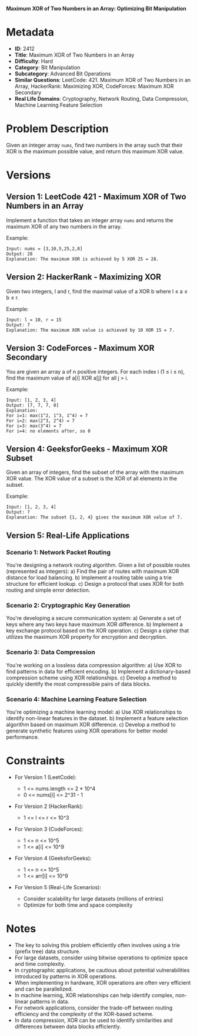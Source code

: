 **Maximum XOR of Two Numbers in an Array: Optimizing Bit Manipulation**

# Metadata

- **ID**: 2412
- **Title**: Maximum XOR of Two Numbers in an Array
- **Difficulty**: Hard
- **Category**: Bit Manipulation
- **Subcategory**: Advanced Bit Operations
- **Similar Questions**: LeetCode: 421. Maximum XOR of Two Numbers in an Array, HackerRank: Maximizing XOR, CodeForces: Maximum XOR Secondary
- **Real Life Domains**: Cryptography, Network Routing, Data Compression, Machine Learning Feature Selection

# Problem Description

Given an integer array `nums`, find two numbers in the array such that their XOR is the maximum possible value, and return this maximum XOR value.

# Versions

## Version 1: LeetCode 421 - Maximum XOR of Two Numbers in an Array

Implement a function that takes an integer array `nums` and returns the maximum XOR of any two numbers in the array.

Example:

```
Input: nums = [3,10,5,25,2,8]
Output: 28
Explanation: The maximum XOR is achieved by 5 XOR 25 = 28.
```

## Version 2: HackerRank - Maximizing XOR

Given two integers, l and r, find the maximal value of a XOR b where l ≤ a ≤ b ≤ r.

Example:

```
Input: l = 10, r = 15
Output: 7
Explanation: The maximum XOR value is achieved by 10 XOR 15 = 7.
```

## Version 3: CodeForces - Maximum XOR Secondary

You are given an array a of n positive integers. For each index i (1 ≤ i ≤ n), find the maximum value of a[i] XOR a[j] for all j > i.

Example:

```
Input: [1, 2, 3, 4]
Output: [7, 7, 7, 0]
Explanation:
For i=1: max(1^2, 1^3, 1^4) = 7
For i=2: max(2^3, 2^4) = 7
For i=3: max(3^4) = 7
For i=4: no elements after, so 0
```

## Version 4: GeeksforGeeks - Maximum XOR Subset

Given an array of integers, find the subset of the array with the maximum XOR value. The XOR value of a subset is the XOR of all elements in the subset.

Example:

```
Input: [1, 2, 3, 4]
Output: 7
Explanation: The subset {1, 2, 4} gives the maximum XOR value of 7.
```

## Version 5: Real-Life Applications

### Scenario 1: Network Packet Routing

You're designing a network routing algorithm. Given a list of possible routes (represented as integers):
a) Find the pair of routes with maximum XOR distance for load balancing.
b) Implement a routing table using a trie structure for efficient lookup.
c) Design a protocol that uses XOR for both routing and simple error detection.

### Scenario 2: Cryptographic Key Generation

You're developing a secure communication system:
a) Generate a set of keys where any two keys have maximum XOR difference.
b) Implement a key exchange protocol based on the XOR operation.
c) Design a cipher that utilizes the maximum XOR property for encryption and decryption.

### Scenario 3: Data Compression

You're working on a lossless data compression algorithm:
a) Use XOR to find patterns in data for efficient encoding.
b) Implement a dictionary-based compression scheme using XOR relationships.
c) Develop a method to quickly identify the most compressible pairs of data blocks.

### Scenario 4: Machine Learning Feature Selection

You're optimizing a machine learning model:
a) Use XOR relationships to identify non-linear features in the dataset.
b) Implement a feature selection algorithm based on maximum XOR difference.
c) Develop a method to generate synthetic features using XOR operations for better model performance.

# Constraints

- For Version 1 (LeetCode):

  - 1 <= nums.length <= 2 \* 10^4
  - 0 <= nums[i] <= 2^31 - 1

- For Version 2 (HackerRank):

  - 1 <= l <= r <= 10^3

- For Version 3 (CodeForces):

  - 1 <= n <= 10^5
  - 1 <= a[i] <= 10^9

- For Version 4 (GeeksforGeeks):

  - 1 <= n <= 10^5
  - 1 <= arr[i] <= 10^9

- For Version 5 (Real-Life Scenarios):
  - Consider scalability for large datasets (millions of entries)
  - Optimize for both time and space complexity

# Notes

- The key to solving this problem efficiently often involves using a trie (prefix tree) data structure.
- For large datasets, consider using bitwise operations to optimize space and time complexity.
- In cryptographic applications, be cautious about potential vulnerabilities introduced by patterns in XOR operations.
- When implementing in hardware, XOR operations are often very efficient and can be parallelized.
- In machine learning, XOR relationships can help identify complex, non-linear patterns in data.
- For network applications, consider the trade-off between routing efficiency and the complexity of the XOR-based scheme.
- In data compression, XOR can be used to identify similarities and differences between data blocks efficiently.
